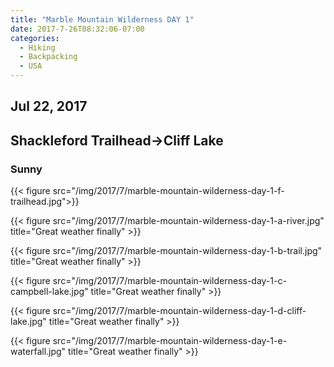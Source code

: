 ```yaml
---
title: "Marble Mountain Wilderness DAY 1"
date: 2017-7-26T08:32:06-07:00
categories:
  - Hiking
  - Backpacking
  - USA
---
```

## Jul 22, 2017
## Shackleford Trailhead->Cliff Lake
### Sunny

{{< figure src="/img/2017/7/marble-mountain-wilderness-day-1-f-trailhead.jpg">}}

<!--more-->




{{< figure src="/img/2017/7/marble-mountain-wilderness-day-1-a-river.jpg"  title="Great weather finally" >}}

{{< figure src="/img/2017/7/marble-mountain-wilderness-day-1-b-trail.jpg"  title="Great weather finally" >}}

{{< figure src="/img/2017/7/marble-mountain-wilderness-day-1-c-campbell-lake.jpg"  title="Great weather finally" >}}

{{< figure src="/img/2017/7/marble-mountain-wilderness-day-1-d-cliff-lake.jpg"  title="Great weather finally" >}}

{{< figure src="/img/2017/7/marble-mountain-wilderness-day-1-e-waterfall.jpg"  title="Great weather finally" >}}
